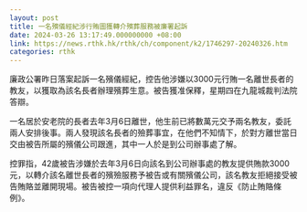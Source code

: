 ```yaml
---
layout: post
title: 一名殯儀經紀涉行賄圖獲轉介殯葬服務被廉署起訴
date: 2024-03-26 13:17:49.000000000 +08:00
link: https://news.rthk.hk/rthk/ch/component/k2/1746297-20240326.htm
categories: rthk
---
```


廉政公署昨日落案起訴一名殯儀經紀，控告他涉嫌以3000元行賄一名離世長者的教友，以獲取為該名長者辦理殯葬生意。被告獲准保釋，星期四在九龍城裁判法院答辯。

一名居於安老院的長者去年3月6日離世，他生前已將數萬元交予兩名教友，委託兩人安排後事。兩人發現該名長者的殮葬事宜，在他們不知情下，於對方離世當日交由被告所屬的殯儀公司跟進，其中一人於是到公司辦事處了解。

控罪指，42歲被告涉嫌於去年3月6日向該名到公司辦事處的教友提供賄款3000元，以轉介該名離世長者的殯殮服務予被告或有關殯儀公司，該名教友拒絕接受被告賄賂並離開現場。被告被控一項向代理人提供利益罪名，違反《防止賄賂條例》。
